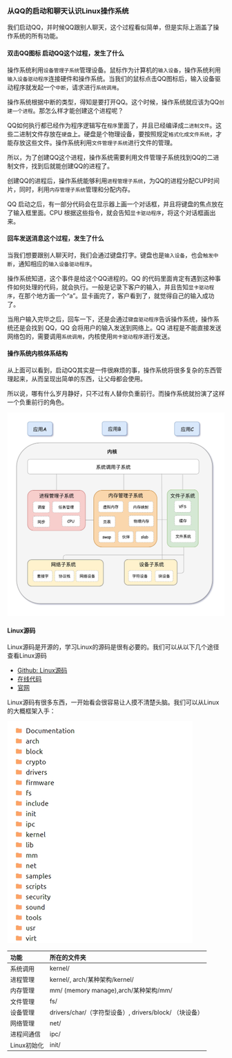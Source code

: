 ### 从QQ的启动和聊天认识Linux操作系统

我们启动QQ，并时候QQ跟别人聊天，这个过程看似简单，但是实际上涵盖了操作系统的所有功能。

#### 双击QQ图标 启动QQ这个过程，发生了什么

操作系统利用`设备管理子系统`管理设备。鼠标作为计算机的`输入设备`，操作系统利用`输入设备驱动程序`连接硬件和操作系统。当我们的鼠标点击QQ图标后，输入设备驱动程序就发起一个`中断`，请求进行`系统调用`。

操作系统根据中断的类型，得知是要打开QQ。这个时候，操作系统就应该为QQ`创建一个进程`。那怎么样才能创建这个进程呢？

QQ如何执行都已经作为程序逻辑写在`程序`里面了，并且已经编译成`二进制文件`。这些二进制文件存放在`硬盘`上。硬盘是个物理设备，要按照规定`格式化成文件系统`，才能存放这些文件。操作系统利用`文件管理子系统`进行文件的管理。

所以，为了创建QQ这个进程，操作系统需要利用文件管理子系统找到QQ的二进制文件，找到后就能创建QQ的进程了。

创建QQ的进程后，操作系统能够利用`进程管理子系统`，为QQ的进程分配CUP时间片，同时，利用`内存管理子系统`管理和分配内存。

QQ 启动之后，有一部分代码会在显示器上画一个对话框，并且将键盘的焦点放在了输入框里面。CPU 根据这些指令，就会告知`显卡驱动程序`，将这个对话框画出来。

#### 回车发送消息这个过程，发生了什么

当我们想要跟别人聊天时，我们会通过键盘打字。键盘也是`输入设备`，也会`触发中断`，通知相应的`输入设备驱动程序`。

操作系统知道，这个事件是给这个QQ进程的。QQ 的代码里面肯定有遇到这种事件如何处理的代码，就会执行。一般是记录下客户的输入，并且告知`显卡驱动程序`，在那个地方画一个“a”。显卡画完了，客户看到了，就觉得自己的输入成功了。

当用户输入完毕之后，回车一下，还是会通过`键盘驱动程序`告诉操作系统，操作系统还是会找到 QQ，QQ 会将用户的输入发送到网络上。QQ 进程是不能直接发送网络包的，需要调用`系统调用`，内核使用`网卡驱动程序`进行发送。

#### 操作系统内核体系结构

从上面可以看到，启动QQ其实是一件很麻烦的事，操作系统将很多复杂的东西管理起来，从而呈现出简单的东西，让父母都会使用。

所以说，哪有什么岁月静好，只不过有人替你负重前行。而操作系统就扮演了这样一个负重前行的角色。

![操作系统内核体系结构图.jpeg](../../_img/操作系统内核体系结构图.jpeg)

#### Linux源码

Linux源码是开源的，学习Linux的源码是很有必要的。我们可以从以下几个途径查看Linux源码

- [Github: Linux源码](https://github.com/torvalds/linux)
- [在线代码](https://elixir.bootlin.com/linux/v4.0/source)
- [官网](https://www.kernel.org/)

Linux源码有很多东西，一开始看会很容易让人摸不清楚头脑。我们可以从Linux的大概框架入手：

![Linux源码目录.jpg](../../_img/Linux源码目录.jpg)

| 功能        | 所在的文件夹                                           |
| :---------- | :----------------------------------------------------- |
| 系统调用    | kernel/                                                |
| 进程管理    | kernel/, arch/某种架构/kernel/                         |
| 内存管理    | mm/ (memory manage),arch/某种架构/mm/                  |
| 文件管理    | fs/                                                    |
| 设备管理    | drivers/char/（字符型设备）, drivers/block/ （块设备） |
| 网络管理    | net/                                                   |
| 进程间通信  | ipc/                                                   |
| Linux初始化 | init/                                                  |

